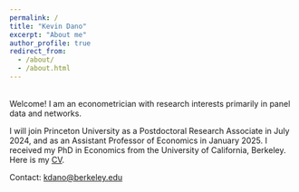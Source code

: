 ```yaml
---
permalink: /
title: "Kevin Dano"
excerpt: "About me"
author_profile: true
redirect_from: 
  - /about/
  - /about.html
---
```


<br />
Welcome! I am an econometrician with research interests primarily in panel data and networks.

I will join Princeton University as a Postdoctoral Research Associate in July 2024, and as an Assistant Professor of Economics in January 2025. I received my PhD in Economics from the University of California, Berkeley. Here is my [CV](files/CV_Kevin_DANO.pdf).

Contact: kdano@berkeley.edu 

